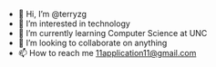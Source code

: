 - 👋 Hi, I’m @terryzg
- 👀 I’m interested in technology
- 🌱 I’m currently learning Computer Science at UNC
- 💞️ I’m looking to collaborate on anything
- 📫 How to reach me 11application11@gmail.com

<!---
terryzg/terryzg is a ✨ special ✨ repository because its `README.md` (this file) appears on your GitHub profile.
You can click the Preview link to take a look at your changes.
--->
